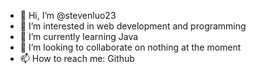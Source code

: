 - 👋 Hi, I’m @stevenluo23
- 👀 I’m interested in web development and programming
- 🌱 I’m currently learning Java
- 💞️ I’m looking to collaborate on nothing at the moment
- 📫 How to reach me: Github

<!---
stevenluo23/stevenluo23 is a ✨ special ✨ repository because its `README.md` (this file) appears on your GitHub profile.
You can click the Preview link to take a look at your changes.
--->
